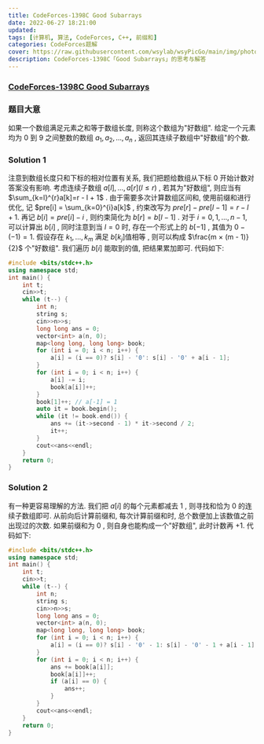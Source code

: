 ```yaml
---
title: CodeForces-1398C Good Subarrays 
date: 2022-06-27 18:21:00
updated:
tags: [计算机, 算法, CodeForces, C++, 前缀和]
categories: CodeForces题解
cover: https://raw.githubusercontent.com/wsylab/wsyPicGo/main/img/photo-1507967669805-c23336beea5b
description: CodeForces-1398C「Good Subarrays」的思考与解答
---
```

### [CodeForces-1398C Good Subarrays](https://codeforces.com/problemset/problem/1398/C)
### 题目大意
如果一个数组满足元素之和等于数组长度, 则称这个数组为"好数组".
给定一个元素均为 $0$ 到 $9$ 之间整数的数组 $a_1, a_2,...,a_n$ , 返回其连续子数组中"好数组"的个数.
### Solution 1
注意到数组长度只和下标的相对位置有关系, 我们把题给数组从下标 $0$ 开始计数对答案没有影响. 考虑连续子数组 $a[l],...,a[r](l\leq r)$ , 若其为"好数组", 则应当有 $\sum_{k=l}^{r}a[k]=r - l + 1$ . 由于需要多次计算数组区间和, 使用前缀和进行优化, 记 $pre[i] = \sum_{k=0}^{i}a[k]$ , 约束改写为 $pre[r] - pre[l - 1] = r - l + 1$. 再记 $b[i] = pre[i] - i$ , 则约束简化为 $b[r] = b[l - 1]$ . 对于 $i = 0, 1,...,n - 1$, 可以计算出 $b[i]$ , 同时注意到当 $l = 0$ 时, 存在一个形式上的 $b[-1]$ , 其值为 $0 - (-1)=1$. 假设存在 $k_1,...,k_m$ 满足 $b[k_j]$值相等 , 则可以构成 $\frac{m × (m - 1)}{2}$ 个"好数组". 我们遍历 $b[i]$ 能取到的值, 把结果累加即可.
代码如下:
```C++
#include <bits/stdc++.h>
using namespace std;
int main() {
    int t;
    cin>>t;
    while (t--) {
        int n;
        string s;
        cin>>n>>s;
        long long ans = 0;
        vector<int> a(n, 0);
        map<long long, long long> book;
        for (int i = 0; i < n; i++) {
            a[i] = (i == 0)? s[i] - '0': s[i] - '0' + a[i - 1];
        }
        for (int i = 0; i < n; i++) {
            a[i] -= i;
            book[a[i]]++;
        }
        book[1]++; // a[-1] = 1
        auto it = book.begin();
        while (it != book.end()) {
            ans += (it->second - 1) * it->second / 2;
            it++;
        }
        cout<<ans<<endl;
    }
    return 0;
}
```

### Solution 2
有一种更容易理解的方法. 我们把 $a[i]$ 的每个元素都减去 $1$ , 则寻找和恰为 $0$ 的连续子数组即可. 从前向后计算前缀和, 每次计算前缀和时, 总个数便加上该数值之前出现过的次数. 如果前缀和为 $0$ , 则自身也能构成一个"好数组", 此时计数再 $+1$.
代码如下:
```C++
#include <bits/stdc++.h>
using namespace std;
int main() {
    int t;
    cin>>t;
    while (t--) {
        int n;
        string s;
        cin>>n>>s;
        long long ans = 0;
        vector<int> a(n, 0);
        map<long long, long long> book;
        for (int i = 0; i < n; i++) {
            a[i] = (i == 0)? s[i] - '0' - 1: s[i] - '0' - 1 + a[i - 1];
        }
        for (int i = 0; i < n; i++) {
            ans += book[a[i]];
            book[a[i]]++;
            if (a[i] == 0) {
                ans++;
            }
        }
        cout<<ans<<endl;
    }
    return 0;
}
```